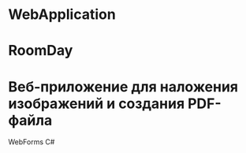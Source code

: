 # WebApplication
# RoomDay
# Веб-приложение для наложения изображений и создания PDF-файла
WebForms C#
